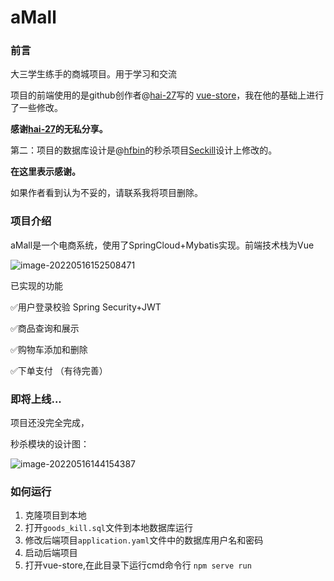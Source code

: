 # aMall

### 前言

大三学生练手的商城项目。用于学习和交流

项目的前端使用的是github创作者@[hai-27](https://github.com/hai-27)写的 [vue-store](https://github.com/hai-27/vue-store)，我在他的基础上进行了一些修改。

**感谢[hai-27](https://github.com/hai-27)的无私分享。**

第二：项目的数据库设计是@[hfbin](https://github.com/hfbin/Seckill)的秒杀项目[Seckill](https://github.com/hfbin/Seckill)设计上修改的。

**在这里表示感谢。**

如果作者看到认为不妥的，请联系我将项目删除。 

### 项目介绍

aMall是一个电商系统，使用了SpringCloud+Mybatis实现。前端技术栈为Vue

![image-20220516152508471](D:\新建文件夹\MyGoodkiller\README.assets\image-20220516152508471.png)

已实现的功能

✅用户登录校验 Spring Security+JWT

✅商品查询和展示

✅购物车添加和删除

✅下单支付 （有待完善）



### 即将上线...

项目还没完全完成，

秒杀模块的设计图：

![image-20220516144154387](D:\新建文件夹\MyGoodkiller\README.assets\image-20220516144154387.png)

### 如何运行

1. 克隆项目到本地
2. 打开`goods_kill.sql`文件到本地数据库运行 
3. 修改后端项目`application.yaml`文件中的数据库用户名和密码
4. 启动后端项目
5. 打开vue-store,在此目录下运行cmd命令行 `npm serve run`  